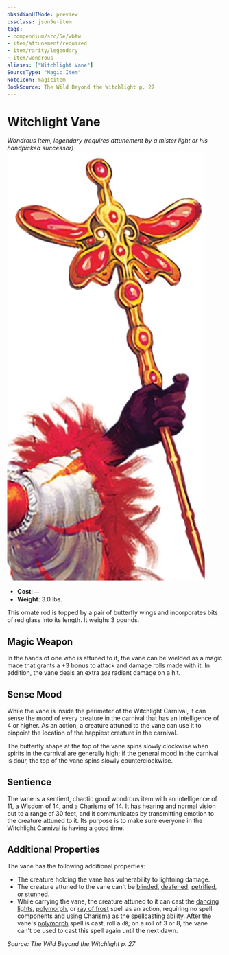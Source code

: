 ```yaml
---
obsidianUIMode: preview
cssclass: json5e-item
tags:
- compendium/src/5e/wbtw
- item/attunement/required
- item/rarity/legendary
- item/wondrous
aliases: ["Witchlight Vane"]
SourceType: "Magic Item"
NoteIcon: magicitem
BookSource: The Wild Beyond the Witchlight p. 27
---
```

# Witchlight Vane
*Wondrous Item, legendary (requires attunement by a mister light or his handpicked successor)*  
![](https://raw.githubusercontent.com/5etools-mirror-2/5etools-img/main/items/WBtW/Witchlight%20Vane.webp#right)  

- **Cost**: ⏤
- **Weight**: 3.0 lbs.

This ornate rod is topped by a pair of butterfly wings and incorporates bits of red glass into its length. It weighs 3 pounds.

## Magic Weapon

In the hands of one who is attuned to it, the vane can be wielded as a magic mace that grants a +3 bonus to attack and damage rolls made with it. In addition, the vane deals an extra `1d8` radiant damage on a hit.

## Sense Mood

While the vane is inside the perimeter of the Witchlight Carnival, it can sense the mood of every creature in the carnival that has an Intelligence of 4 or higher. As an action, a creature attuned to the vane can use it to pinpoint the location of the happiest creature in the carnival.

The butterfly shape at the top of the vane spins slowly clockwise when spirits in the carnival are generally high; if the general mood in the carnival is dour, the top of the vane spins slowly counterclockwise.

## Sentience

The vane is a sentient, chaotic good wondrous item with an Intelligence of 11, a Wisdom of 14, and a Charisma of 14. It has hearing and normal vision out to a range of 30 feet, and it communicates by transmitting emotion to the creature attuned to it. Its purpose is to make sure everyone in the Witchlight Carnival is having a good time.

## Additional Properties

The vane has the following additional properties:

- The creature holding the vane has vulnerability to lightning damage.  
- The creature attuned to the vane can't be [blinded](/2-Mechanics/CLI/rules/conditions.md#blinded), [deafened](/2-Mechanics/CLI/rules/conditions.md#deafened), [petrified](/2-Mechanics/CLI/rules/conditions.md#petrified), or [stunned](/2-Mechanics/CLI/rules/conditions.md#stunned).  
- While carrying the vane, the creature attuned to it can cast the [dancing lights](/2-Mechanics/CLI/spells/dancing-lights.md), [polymorph](/2-Mechanics/CLI/spells/polymorph.md), or [ray of frost](/2-Mechanics/CLI/spells/ray-of-frost.md) spell as an action, requiring no spell components and using Charisma as the spellcasting ability. After the vane's [polymorph](/2-Mechanics/CLI/spells/polymorph.md) spell is cast, roll a `d8`; on a roll of 3 or 8, the vane can't be used to cast this spell again until the next dawn.  

*Source: The Wild Beyond the Witchlight p. 27*